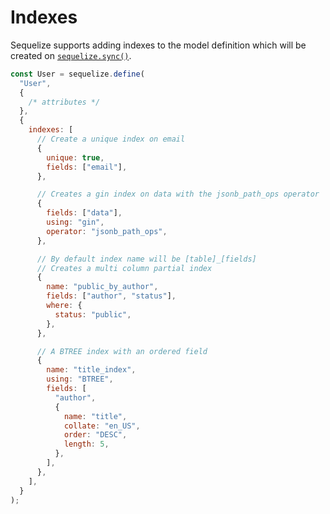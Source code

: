 # Indexes

Sequelize supports adding indexes to the model definition which will be created on [`sequelize.sync()`](../class/lib/sequelize.js~Sequelize.html#instance-method-sync).

```js
const User = sequelize.define(
  "User",
  {
    /* attributes */
  },
  {
    indexes: [
      // Create a unique index on email
      {
        unique: true,
        fields: ["email"],
      },

      // Creates a gin index on data with the jsonb_path_ops operator
      {
        fields: ["data"],
        using: "gin",
        operator: "jsonb_path_ops",
      },

      // By default index name will be [table]_[fields]
      // Creates a multi column partial index
      {
        name: "public_by_author",
        fields: ["author", "status"],
        where: {
          status: "public",
        },
      },

      // A BTREE index with an ordered field
      {
        name: "title_index",
        using: "BTREE",
        fields: [
          "author",
          {
            name: "title",
            collate: "en_US",
            order: "DESC",
            length: 5,
          },
        ],
      },
    ],
  }
);
```
